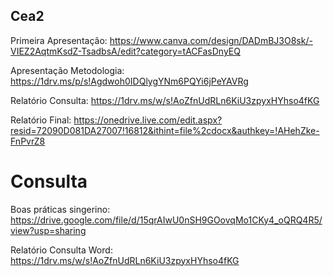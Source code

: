 ## Cea2

Primeira Apresentação: https://www.canva.com/design/DADmBJ3O8sk/-VIEZ2AqtmKsdZ-TsadbsA/edit?category=tACFasDnyEQ

Apresentação Metodologia: https://1drv.ms/p/s!Agdwoh0IDQlygYNm6PQYi6jPeYAVRg

Relatório Consulta: https://1drv.ms/w/s!AoZfnUdRLn6KiU3zpyxHYhso4fKG

Relatório Final: https://onedrive.live.com/edit.aspx?resid=72090D081DA27007!16812&ithint=file%2cdocx&authkey=!AHehZke-FnPvrZ8


# Consulta

Boas práticas singerino: https://drive.google.com/file/d/15qrAIwU0nSH9GOovqMo1CKy4_oQRQ4R5/view?usp=sharing

Relatório Consulta Word: https://1drv.ms/w/s!AoZfnUdRLn6KiU3zpyxHYhso4fKG
